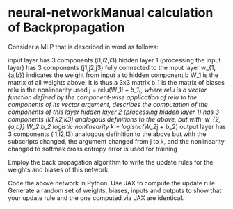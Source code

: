 # neural-networkManual calculation of Backpropagation

Consider a MLP that is described in word as follows:

input layer has 3 components (i1,i2,i3)
hidden layer 1 (processing the input layer) has 3 components (j1,j2,j3)
fully connected to the input layer
w_{1,{a,b}} indicates the weight from input a to hidden component b
W_1 is the matrix of all weights above; it is thus a 3x3 matrix
b_1 is the matrix of biases
relu is the nonlinearity used
j = relu(W_1*i + b_1), where relu is a vector function defined by the component-wise application of relu to the components of its vector argument, describes the computation of the components of this layer
hidden layer 2 (processing hidden layer 1) has 3 components (k1,k2,k3)
analogous definitions to the above, but with:
w_{2,{a,b}}
W_2
b_2
logistic nonlinearity
k = logistic(W_2*j + b_2)
output layer has 3 components (l1,l2,l3)
analogous definition to the above but with the subscripts changed, the argument changed from j to k, and the nonlinearity changed to softmax
cross entropy error is used for training


 Employ the back propagation algorithm to write the update rules for the weights and biases of this network.


Code the above network in Python. Use JAX to compute the update rule. Generate a random set of weights, biases, inputs and outputs to show that your update rule and the one computed via JAX are identical.
